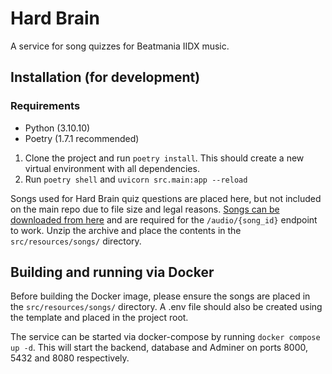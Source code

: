 # Hard Brain

A service for song quizzes for Beatmania IIDX music.

## Installation (for development)

### Requirements

- Python (3.10.10)
- Poetry (1.7.1 recommended)

1. Clone the project and run `poetry install`. This should create a new virtual environment with all dependencies.
2. Run `poetry shell` and `uvicorn src.main:app --reload`

Songs used for Hard Brain quiz questions are placed here, but not included on the main repo due to file size and legal
reasons. [Songs can be downloaded from here](https://corndog.galaxy.usbx.me/nextcloud/s/Q56JdfDpy8GMocd) and are
required for the `/audio/{song_id}` endpoint to work. Unzip the archive and place the contents in the `src/resources/songs/` directory.

## Building and running via Docker

Before building the Docker image, please ensure the songs are placed in the `src/resources/songs/` directory. A .env
file should also be created using the template and placed in the project root.

The service can be started via docker-compose by running `docker compose up -d`. This will start the backend, database
and Adminer on ports 8000, 5432 and 8080 respectively.
